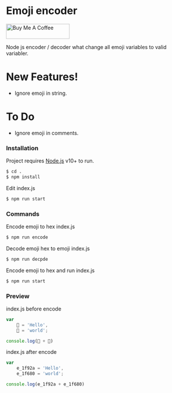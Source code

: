 # Emoji encoder
<a href="buymeacoff.ee/rBuzC4v" target="_blank"><img src="https://cdn.buymeacoffee.com/buttons/default-orange.png" alt="Buy Me A Coffee" height="41" width="174"></a>


 Node js encoder / decoder what change all emoji variables to valid variabler.

# New Features!

  - Ignore emoji in string.
 
# To Do
 - Ignore emoji in comments.

### Installation

Project requires [Node.js](https://nodejs.org/) v10+ to run.


```sh
$ cd .
$ npm install
```

Edit index.js

```sh
$ npm run start
```

### Commands
Encode emoji to hex index.js

```sh
$ npm run encode
```
Decode emoji hex to emoji index.js

```sh
$ npm run decpde
```
Encode emoji to hex and run index.js

```sh
$ npm run start
```


### Preview
index.js before encode
```js
var 
	🤪 = 'Hello',
	🚀 = 'world';

console.log(🤪 + 🚀)
```
index.js after encode
```js
var 
	e_1f92a = 'Hello',
	e_1f680 = 'world';

console.log(e_1f92a + e_1f680)
```
